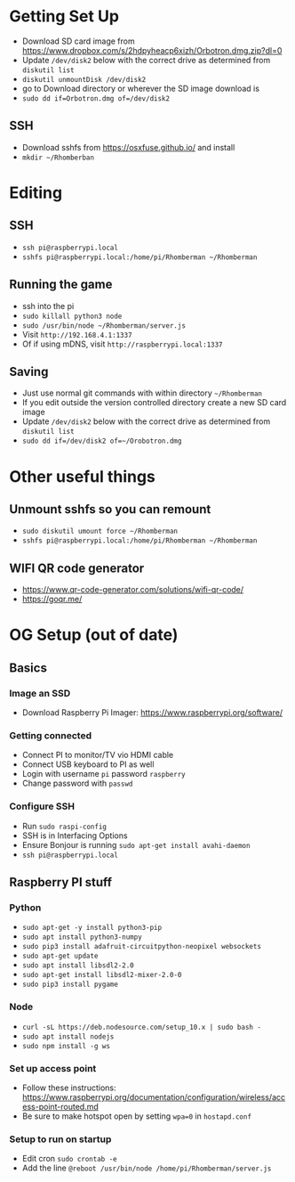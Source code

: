 
# Getting Set Up

- Download SD card image from https://www.dropbox.com/s/2hdpyheacp6xizh/Orbotron.dmg.zip?dl=0
- Update `/dev/disk2` below with the correct drive as determined from `diskutil list`
- `diskutil unmountDisk /dev/disk2`
- go to Download directory or wherever the SD image download is
- `sudo dd if=Orbotron.dmg of=/dev/disk2`

## SSH

- Download sshfs from https://osxfuse.github.io/ and install
- `mkdir ~/Rhomberban`

# Editing

## SSH

- `ssh pi@raspberrypi.local`
- `sshfs pi@raspberrypi.local:/home/pi/Rhomberman ~/Rhomberman`

## Running the game

- ssh into the pi
- `sudo killall python3 node`
- `sudo /usr/bin/node ~/Rhomberman/server.js`
- Visit `http://192.168.4.1:1337`
- Of if using mDNS, visit `http://raspberrypi.local:1337`

## Saving
- Just use normal git commands with within directory `~/Rhomberman`
- If you edit outside the version controlled directory create a new SD card image
- Update `/dev/disk2` below with the correct drive as determined from `diskutil list`
- `sudo dd if=/dev/disk2 of=~/Orobotron.dmg`

# Other useful things

## Unmount sshfs so you can remount

- `sudo diskutil umount force ~/Rhomberman`
- `sshfs pi@raspberrypi.local:/home/pi/Rhomberman ~/Rhomberman`

## WIFI QR code generator

- https://www.qr-code-generator.com/solutions/wifi-qr-code/
- https://goqr.me/


# OG Setup (out of date)

## Basics

### Image an SSD

- Download Raspberry Pi Imager: https://www.raspberrypi.org/software/

### Getting connected

- Connect PI to monitor/TV vio HDMI cable
- Connect USB keyboard to PI as well
- Login with username `pi` password `raspberry`
- Change password with `passwd`

### Configure SSH

- Run `sudo raspi-config`
- SSH is in Interfacing Options
- Ensure Bonjour is running `sudo apt-get install avahi-daemon`
- `ssh pi@raspberrypi.local`

## Raspberry PI stuff

### Python

- `sudo apt-get -y install python3-pip`
- `sudo apt install python3-numpy`
- `sudo pip3 install adafruit-circuitpython-neopixel websockets`
- `sudo apt-get update`
- `sudo apt install libsdl2-2.0`
- `sudo apt-get install libsdl2-mixer-2.0-0`
- `sudo pip3 install pygame`

### Node

- `curl -sL https://deb.nodesource.com/setup_10.x | sudo bash -`
- `sudo apt install nodejs`
- `sudo npm install -g ws`

### Set up access point

- Follow these instructions: https://www.raspberrypi.org/documentation/configuration/wireless/access-point-routed.md
- Be sure to make hotspot open by setting `wpa=0` in `hostapd.conf`

### Setup to run on startup

- Edit cron `sudo crontab -e`
- Add the line `@reboot /usr/bin/node /home/pi/Rhomberman/server.js`
